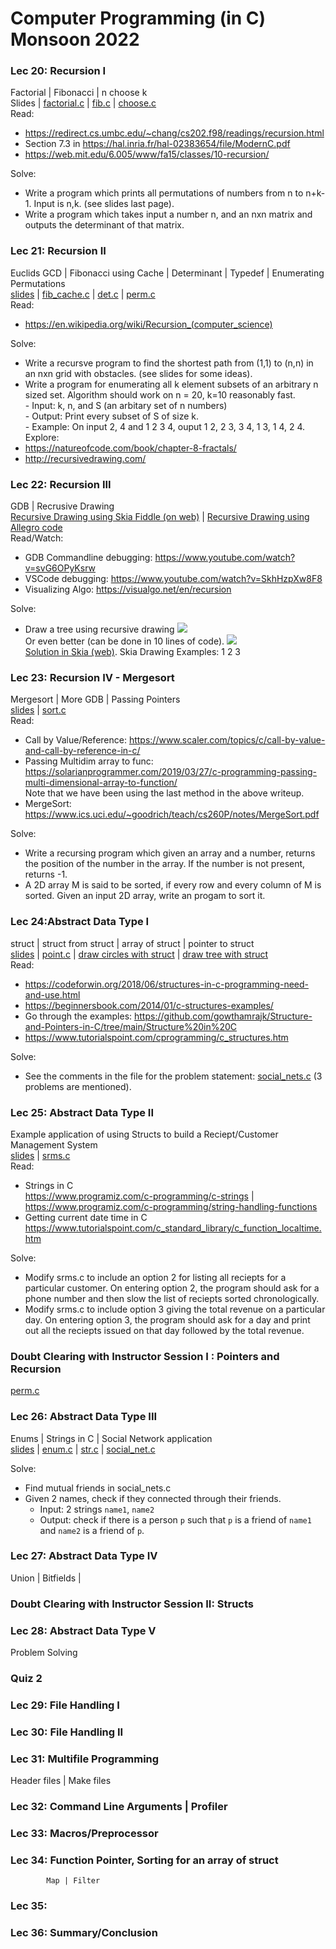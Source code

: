 # Computer Programming (in C) Monsoon 2022 


### Lec 20: Recursion I
Factorial | Fibonacci | n choose k   
Slides | [factorial.c](lec1/factorial.c) | [fib.c](lec1/fibonacci.c) | [choose.c](lec1/choose.c)  
Read:
- https://redirect.cs.umbc.edu/~chang/cs202.f98/readings/recursion.html
- Section 7.3 in https://hal.inria.fr/hal-02383654/file/ModernC.pdf
- https://web.mit.edu/6.005/www/fa15/classes/10-recursion/
  
Solve:
- Write a program which prints all permutations of numbers from n to n+k-1. Input is n,k. (see slides last page).
- Write a program which takes input a number n, and an nxn matrix and outputs the determinant of that matrix. 

### Lec 21: Recursion II 
Euclids GCD | Fibonacci using Cache | Determinant | Typedef | Enumerating Permutations  
[slides](lec2/lec2.md) | [fib_cache.c](lec2/fib_cache.c) | [det.c](lec2/det.c) | [perm.c](lec3/perm.c)   
Read:
- https://en.wikipedia.org/wiki/Recursion_(computer_science)
  
Solve:
- Write a recursve program to find the shortest path from (1,1) to (n,n) in an nxn grid with obstacles. (see slides for some ideas).
- Write a program for enumerating all k element subsets of an arbitrary n sized set. Algorithm should work on n = 20, k=10 reasonably fast.  
      - Input: k, n, and S (an arbitary set of n numbers)  
      - Output: Print every subset of S of size k.  
      - Example: On input 2, 4 and 1 2 3 4, ouput 1 2,  2 3, 3 4, 1 3, 1 4, 2 4.
Explore:
- https://natureofcode.com/book/chapter-8-fractals/
- http://recursivedrawing.com/

### Lec 22: Recursion III
GDB | Recrusive Drawing  
[Recursive Drawing using Skia Fiddle (on web)](https://fiddle.skia.org/c/a9daaaae02da119da3c437a1e04b7037) | [Recursive Drawing using Allegro code](https://github.com/geevi/cpro_allegro)   
Read/Watch:
- GDB Commandline debugging: https://www.youtube.com/watch?v=svG6OPyKsrw
- VSCode debugging: https://www.youtube.com/watch?v=SkhHzpXw8F8
- Visualizing Algo: https://visualgo.net/en/recursion  
  
Solve:
- Draw a tree using recursive drawing ![](/lec3/tree-normal.png)     
  Or even better (can be done in 10 lines of code).
  ![](lec3/tree.jpg)   
[Solution in Skia (web)](https://fiddle.skia.org/c/7b96d0cb407d99a0e81ed220ba47409c).
Skia Drawing Examples: 1 2 3

### Lec 23: Recursion IV - Mergesort
Mergesort | More GDB | Passing Pointers   
[slides](lec4/slides.md) | [sort.c](lec4/sort.c)  
Read:
- Call by Value/Reference: https://www.scaler.com/topics/c/call-by-value-and-call-by-reference-in-c/
- Passing Multidim array to func: https://solarianprogrammer.com/2019/03/27/c-programming-passing-multi-dimensional-array-to-function/  
  Note that we have been using the last method in the above writeup.
- MergeSort: https://www.ics.uci.edu/~goodrich/teach/cs260P/notes/MergeSort.pdf  
  
Solve:
- Write a recursing program which given an array and a number, returns the position of the number in the array. If the number is not present, returns -1.
- A 2D array M is said to be sorted, if every row and every column of M is sorted. Given an input 2D array, write an progam to sort it. 

### Lec 24:Abstract Data Type I
struct | struct from struct | array of struct | pointer to struct  
[slides](lec5/slides.md) | [point.c](lec5/point.c) | [draw circles with struct](https://fiddle.skia.org/c/c888ec30005d8af42b3925e4a919336e) | [draw tree with struct](https://fiddle.skia.org/c/71b68e1656277054222b26734ca18610)  
Read:
- https://codeforwin.org/2018/06/structures-in-c-programming-need-and-use.html
- https://beginnersbook.com/2014/01/c-structures-examples/
- Go through the examples: https://github.com/gowthamrajk/Structure-and-Pointers-in-C/tree/main/Structure%20in%20C
- https://www.tutorialspoint.com/cprogramming/c_structures.htm
  
Solve:
- See the comments in the file for the problem statement: [social_nets.c](lec5/social_nets.c) (3 problems are mentioned).

### Lec 25: Abstract Data Type II
Example application of using Structs to build a Reciept/Customer Management System  
[slides](lec6/slides.md) | [srms.c](lec6/srms.c)  
Read:
- Strings in C   
  https://www.programiz.com/c-programming/c-strings | https://www.programiz.com/c-programming/string-handling-functions
- Getting current date time in C  
  https://www.tutorialspoint.com/c_standard_library/c_function_localtime.htm

Solve:
- Modify srms.c to include an option 2 for listing all reciepts for a particular customer. On entering option 2, the program should ask for a phone number and then slow the list of reciepts sorted chronologically.
- Modify srms.c to include option 3 giving the total revenue on a particular day. On entering option 3, the program should ask for a day and print out all the reciepts issued on that day followed by the total revenue. 

### Doubt Clearing with Instructor Session I : Pointers and Recursion
[perm.c](revision/perm.c)

### Lec 26: Abstract Data Type III
Enums | Strings in C | Social Network application    
[slides](lec7/slides.md) | [enum.c](lec7/enum.c) | [str.c](lec7/str.c) | [social_net.c](lec7/social_nets.c)

Solve:  
- Find mutual friends in social_nets.c  
- Given 2 names, check if they connected through their friends.   
  - Input: 2 strings `name1`, `name2`
  - Output: check if there is a person `p` such that `p` is a friend of `name1` and `name2` is a friend of `p`.


### Lec 27: Abstract Data Type IV
Union | Bitfields |


### Doubt Clearing with Instructor Session II: Structs

### Lec 28: Abstract Data Type V
Problem Solving


### Quiz 2

### Lec 29: File Handling I

### Lec 30: File Handling II

### Lec 31: Multifile Programming
Header files | Make files


### Lec 32: Command Line Arguments | Profiler
### Lec 33: Macros/Preprocessor
### Lec 34: Function Pointer, Sorting for an array of struct
            Map | Filter 
### Lec 35:
### Lec 36: Summary/Conclusion

